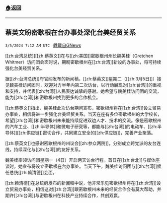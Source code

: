 ###  [:house:返回](README.md)
---


## 蔡英文盼密歇根在台办事处深化台美经贸关系
`3/5/2024 7:12 AM UTC ` [轉載自GNews](https://gnews.org/articles/2366192)

[[zh:台湾总统]][[zh:蔡英文]]在与[[zh:美国]]密歇根州州长魏美桂（Gretchen Whitmer）访问团会面时说，期盼密歇根州在[[zh:台湾]]新设的办事处，将可持续强化台美经贸关系。

据[[zh:台湾总统]]府官网发布的新闻稿，[[zh:蔡英文]]星期二（[[zh:3月5日]]）接见魏美桂访问团时，欢迎对方半年内第二次访台，以行动展现对[[zh:台湾]]的重视和支持，并代表[[zh:台湾]]人民表达诚挚的感谢。她希望与魏美桂访问团的交流，能为[[zh:台湾]]和密歇根州找到更多的合作机会。

[[zh:蔡英文]]指出，魏美桂此次访台期间宣布，密歇根州将在[[zh:台湾]]设立贸易办事处，相信将进一步强化台美经贸关系。当天在座有多位密歇根州的大学校长，希望[[zh:台湾]]和密歇根州未来能持续促进双边人才、技术的交流。像是密歇根州的汽车工业、[[zh:半导体]]和微电子研究等，都能与[[zh:台湾]]的电动车、[[zh:半导体]][[zh:供应链]]密切合作，共同建立安全的[[zh:供应链]]，完善产业聚落。

[[zh:蔡英文]]也感谢密歇根州的州议会[[zh:参众两院]]，分别成立跨党派的友台连线，持续深化与[[zh:台湾]]的友好关系。

魏美桂率领访问团星期一（4日）开启两天访台行程。首日在[[zh:台北]]与媒体座谈时，她宣布将设立密歇根在台办事处。当天下午，魏美桂访问团与[[zh:台湾]]候任总统[[zh:赖清德]]会面。

[[zh:赖清德]]在总统府发布的新闻稿中说，他非常乐见密歇根州将在[[zh:台湾]]设立贸易办事处，相信这对[[zh:台湾]]跟密歇根州未来的经贸合作会有莫大帮助，并期许[[zh:台湾]]与密歇根州在科技产业持续合作，共创双赢。
